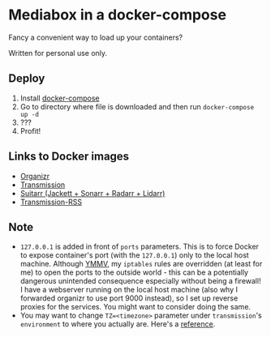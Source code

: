 # Mediabox in a docker-compose

Fancy a convenient way to load up your containers?

Written for personal use only.

## Deploy
1. Install [docker-compose](https://docs.docker.com/compose/install/)
2. Go to directory where file is downloaded and then run `docker-compose up -d`
3. ???
4. Profit!

## Links to Docker images
- [Organizr](https://hub.docker.com/r/lsiocommunity/organizr/)
- [Transmission](https://hub.docker.com/r/linuxserver/transmission/)
- [Suitarr (Jackett + Sonarr + Radarr + Lidarr)](https://hub.docker.com/r/hotio/suitarr/)
- [Transmission-RSS](https://hub.docker.com/r/reverie89/transmission-rss/)

## Note
- `127.0.0.1` is added in front of `ports` parameters. This is to force Docker to expose container's port (with the `127.0.0.1`) only to the local host machine. Although [YMMV](https://dictionary.cambridge.org/dictionary/english/ymmv), my `iptables` rules are overridden (at least for me) to open the ports to the outside world - this can be a potentially dangerous unintended consequence especially without being a firewall! I have a webserver running on the local host machine (also why I forwarded organizr to use port 9000 instead), so I set up reverse proxies for the services. You might want to consider doing the same.
- You may want to change `TZ=<timezone>` parameter under `transmission`'s `environment` to where you actually are. Here's a [reference](https://en.wikipedia.org/wiki/List_of_tz_database_time_zones).
